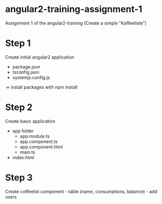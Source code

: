 # angular2-training-assignment-1
Assignment 1 of the angular2-training (Create a simple "Kaffeeliste")


Step 1
======

Create initial angular2 application
- package.json
- tsconfig.json
- systemjs.config.js

-> install packages with npm install


Step 2
======

Create basic application
- app folder
    - app.module.ts
    - app.component.ts
    - app.component.html
    - main.ts
- index.html

Step 3
======

Create coffeelist component
    - table (name, consumptions, balance)
    - add users
    
     